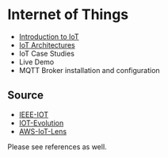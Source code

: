 # Internet of Things

* [Introduction to IoT](intro-to-iot.md)
* [IoT Architectures](iot-architecture.md)
* IoT Case Studies
* Live Demo
* MQTT Broker installation and configuration

## Source
* [IEEE-IOT](http://forms1.ieee.org/rs/682-UPB-550/images/IEEE-IOT-White-Paper.pdf)
* [IOT-Evolution](https://www.nxp.com/docs/en/white-paper/INTOTHNGSWP.pdf)
* [AWS-IoT-Lens](https://d1.awsstatic.com/whitepapers/architecture/AWS-IoT-Lens.pdf)

Please see references as well.
